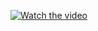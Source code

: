 [![Watch the video](![Untitled-Thumbnail](https://github.com/AbdulHameedMohamed/TicTacToeServer/assets/46514037/8194c1c2-9ad9-4de2-83e4-62be781c8d7b))](https://youtu.be/KWHhzDXMA5I)
